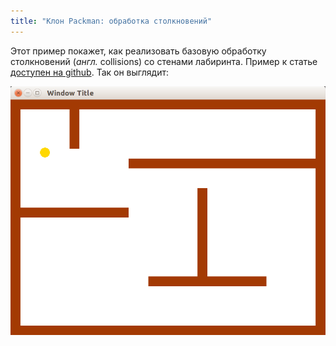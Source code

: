 ```yaml
---
title: "Клон Packman: обработка столкновений"
---
```


Этот пример покажет, как реализовать базовую обработку столкновений (*англ.* collisions) со стенами лабиринта. Пример к статье [доступен на github](https://github.com/ps-group/sfml-packman/tree/master/packman_4). Так он выглядит:

![скриншот](img/preview_packman_4.png)
